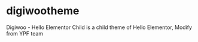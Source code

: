 # digiwootheme
Digiwoo - Hello Elementor Child is a child theme of Hello Elementor, Modify from YPF team
